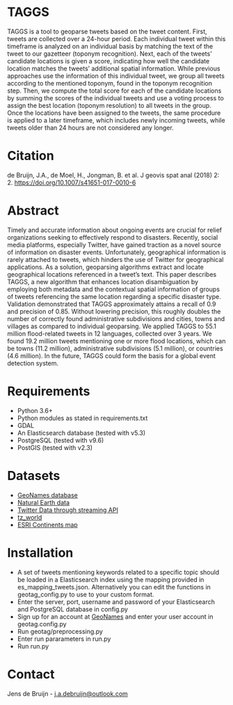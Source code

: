 TAGGS
============

TAGGS is a tool to geoparse tweets based on the tweet content.  First, tweets are collected over a 24-hour period. Each individual tweet within this timeframe is analyzed on an individual basis by matching the text of the tweet to our gazetteer (toponym recognition). Next, each of the tweets’ candidate locations is given a score, indicating how well the candidate location matches the tweets’ additional spatial information. While previous approaches use the information of this individual tweet, we group all tweets according to the mentioned toponym, found in the toponym recognition step. Then, we compute the total score for each of the candidate locations by summing the scores of the individual tweets and use a voting process to assign the best location (toponym resolution) to all tweets in the group. Once the locations have been assigned to the tweets, the same procedure is applied to a later timeframe, which includes newly incoming tweets, while tweets older than 24 hours are not considered any longer.


Citation
============
de Bruijn, J.A., de Moel, H., Jongman, B. et al. J geovis spat anal (2018) 2: 2. https://doi.org/10.1007/s41651-017-0010-6


Abstract
============

Timely and accurate information about ongoing events are crucial for relief organizations seeking to effectively respond to disasters. Recently, social media platforms, especially Twitter, have gained traction as a novel source of information on disaster events. Unfortunately, geographical information is rarely attached to tweets, which hinders the use of Twitter for geographical applications. As a solution, geoparsing algorithms extract and locate geographical locations referenced in a tweet’s text. This paper describes TAGGS, a new algorithm that enhances location disambiguation by employing both metadata and the contextual spatial information of groups of tweets referencing the same location regarding a specific disaster type. Validation demonstrated that TAGGS approximately attains a recall of 0.9 and precision of 0.85. Without lowering precision, this roughly doubles the number of correctly found administrative subdivisions and cities, towns and villages as compared to individual geoparsing. We applied TAGGS to 55.1 million flood-related tweets in 12 languages, collected over 3 years. We found 19.2 million tweets mentioning one or more flood locations, which can be towns (11.2 million), administrative subdivisions (5.1 million), or countries (4.6 million). In the future, TAGGS could form the basis for a global event detection system.

Requirements
============

* Python 3.6+
* Python modules as stated in requirements.txt
* GDAL
* An Elasticsearch database (tested with v5.3)
* PostgreSQL (tested with v9.6)
* PostGIS (tested with v2.3)

Datasets
============
* [GeoNames database](http://download.geonames.org/export/dump/readme.txt)
* [Natural Earth data](http://www.naturalearthdata.com/)
* [Twitter Data through streaming API](https://dev.twitter.com/streaming/overview)
* [tz_world](http://efele.net/maps/tz/world/)
* [ESRI Continents map](https://www.arcgis.com/home/item.html?id=a3cb207855b348a297ab85261743351ds)

Installation
============

* A set of tweets mentioning keywords related to a specific topic should be loaded in a Elasticsearch index using the mapping provided in es_mapping_tweets.json. Alternatively you can edit the functions in geotag_config.py to use to your custom format.
* Enter the server, port, username and password of your Elasticsearch and PostgreSQL database in config.py
* Sign up for an account at [GeoNames](https://www.geonames.org) and enter your user account in geotag.config.py
* Run geotag/preprocessing.py
* Enter run pararameters in run.py
* Run run.py

Contact
=======

Jens de Bruijn - j.a.debruijn@outlook.com
